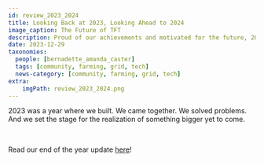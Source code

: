 ```yaml
---
id: review_2023_2024
title: Looking Back at 2023, Looking Ahead to 2024
image_caption: The Future of TFT
description: Proud of our achievements and motivated for the future, 2023 was challenging but productive. Take a look at the year's highlights.
date: 2023-12-29
taxonomies:
  people: [bernadette_amanda_caster]
  tags: [community, farming, grid, tech]
  news-category: [community, farming, grid, tech]
extra:
    imgPath: review_2023_2024.png
---
```



2023 was a year where we built. We came together. We solved problems. And we set the stage for the realization of something bigger yet to come.

<br/>

Read our end of the year update [here](https://forum.threefold.io/t/looking-back-at-2023-looking-ahead-to-2024/4179)!